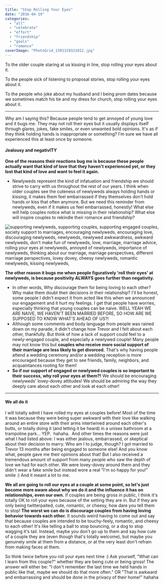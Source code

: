 ```yaml
---
title: "Stop Rolling Your Eyes"
date: "2016-04-19"
categories: 
  - "all"
  - "celebrate"
  - "effort"
  - "friendship"
  - "goals"
  - "romance"
coverImage: "PhotoGrid_1391329321012.jpg"
---
```


To the older couple staring at us kissing in line, stop rolling your eyes about it.

To the people sick of listening to proposal stories, stop rolling your eyes about it.

To the people who joke about my husband and I being prom dates because we sometimes match his tie and my dress for church, stop rolling your eyes about it.

* * *

Why am I saying this? Because people tend to get annoyed of young love and it bugs me. They may not roll their eyes but it usually displays itself through glares, jokes, fake smiles, or even unwanted bold opinions. It's as if they think holding hands is inappropriate or something? I'm sure we have all experienced this at least once by someone.

#### Jealousy and negativITY

**One of the reasons their reactions bug me is because these people actually want that kind of love that they haven't experienced yet, or they lost that kind of love and want to feel it again.**

- Newlyweds represent the kind of infatuation and friendship we should strive to carry with us throughout the rest of our years. I think when older couples see the cuteness of newlyweds always holding hands or kissing, it makes them feel embarrassed if they themselves don't hold hands or kiss that often anymore. But we need this reminder from newlyweds, even if it makes us feel embarrassed, honestly! What else will help couples notice what is missing in their relationship? What else will inspire couples to rekindle their romance and friendship?

![supporting newlyweds, supporting couples, supporting engaged couples, society support to marriages, encouraging newlyweds, encouraging love, discouraging newlyweds, newlyweds, newlywed awkwardness, awkward newlyweds, don't make fun of newlyweds, love, marriage, marriage advice, rolling your eyes at newlyweds, annoyed of newlyweds, importance of newlyweds, thinking about our marriage, marriage perspectives, different marriage perspectives, lovey dovey, cheesy newlyweds, romantic newlyweds, kissing newlyweds, ](images/IMG_0208.jpg)

**The other reason it bugs me when people figuratively 'roll their eyes' at newlyweds, is because positivity ALWAYS goes further than negativity.**

- In other words, Why discourage them for being loving to each other? Why make them doubt their decisions in their relationship? I'll be honest, some people I didn't expect it from acted like this when we announced our engagement and it hurt my feelings. I get that people have worries, especially thinking that young couples can be naive. WELL YEAH WE ARE NAIVE, WE HAVEN'T BEEN MARRIED BEFORE, SO HOW ARE WE SUPPOSED TO KNOW WHAT'S AHEAD OF US?!
- Although some comments and body language from people was rained down on my parade, it didn't change how Trevor and I felt about each other, thankfully. But think of how a lack of support could feel to a newly-engaged couple, and especially a newlywed couple! Many people may not know this but **couples who receive more social support of their marriage are less likely to get divorced.** That's why having people attend a wedding ceremony and/or a wedding reception is more encouraged because they get to see friends, family, neighbors, and acquaintances rooting for them!
- **So if our support of engaged or newlywed couples is so important to their success, why roll your eyes at them?!** We should be encouraging newlyweds' lovey-dovey attitudes! We should be admiring the way they deeply care about each other and look at each other!

* * *

#### We all do it

I will totally admit I have rolled my eyes at couples before! Most of the time it was because they were being super awkward with their love like walking around an entire store with their arms intertwined around each other's butts, or totally doing it (and letting it be heard) in a unisex bathroom at a trampoline park... YEP.  hahaha.  And other times the reasons were just what I had listed above: I was either jealous, embarrassed, or skeptical about their decision to marry. Who am I to judge, though? I got married to Trevor 13 months after being engaged to someone else! And you know what, people gave me their opinions about that! But I also received a tremendous amount of support from many people who saw the depth of love we had for each other. We were lovey-dovey around them and they didn't wear a fake smile but instead wore a real "I'm so happy for you!" smile :) And it meant a lot to me.

**We all are going to roll our eyes at a couple at some point, so let's just become more aware about why we do it and the influence it has on relationships, even our own.** If couples are being gross in public, I think it's totally OK to roll your eyes because of the setting they are in. But if they are only being twitterpaited, cute, romantic, or cheesy, how dare you tell them to stop! **The worst we can do is discourage couples from having loving behavior towards each other.** It sounds weird having to come out and say that because couples are intended to be touchy-feely, romantic, and cheesy to each other! It's like telling a ball to stop bouncing, or a dog to stop wagging it's tail. Instead, maybe you don't go up to them and say how cute of a couple they are (even though that's totally welcome), but maybe you genuinely smile at them from a distance, or at the very least don't refrain from making faces at them.

So think twice before you roll your eyes next time :) Ask yourself, "What can I learn from this couple?" whether they are being cute or being gross! The answer will either be: "I don't remember the last time we held hands in public like that, maybe we should do that more often." OR "That is awkward and embarrassing and should be done in the privacy of their home!" hahaha
